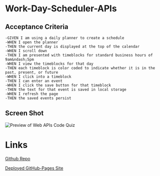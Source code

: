 # Work-Day-Scheduler-APIs

## Acceptance Criteria
    -GIVEN I am using a daily planner to create a schedule
    -WHEN I open the planner
    -THEN the current day is displayed at the top of the calendar
    -WHEN I scroll down
    -THEN I am presented with timeblocks for standard business hours of 9am&ndash;5pm
    -WHEN I view the timeblocks for that day
    -THEN each timeblock is color coded to indicate whether it is in the past, present, or future
    -WHEN I click into a timeblock
    -THEN I can enter an event
    -WHEN I click the save button for that timeblock
    -THEN the text for that event is saved in local storage
    -WHEN I refresh the page
    -THEN the saved events persist

## Screen Shot

![Preview of Web APIs Code Quiz]()

# Links

[Github Repo](https://github.com/AdamLSmith1984/Work-Day-Scheduler-APIs.git)

[Deployed GitHub-Pages Site]()